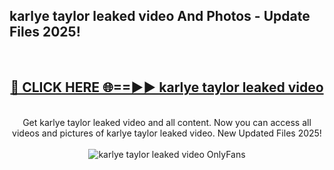 <h2>karlye taylor leaked video And Photos - Update Files 2025!</h2>
<br>
<div align="center">
<h2><a href="https://linkcuts.com/hfmhzwbr" rel="nofollow">🔴 CLICK HERE 🌐==►► karlye taylor leaked video</a></h2>
<br>
Get karlye taylor leaked video and all content. Now you can access all videos and pictures of karlye taylor leaked video. New Updated Files 2025!
<br>
<br>
<a href="https://linkcuts.com/hfmhzwbr" rel="nofollow" data-target="animated-image.originalLink"><img src="https://i.ibb.co.com/WyWwxjT/player-gif2.gif" alt="karlye taylor leaked video OnlyFans" style="max-width: 100%; display: inline-block;" data-target="animated-image.originalImage"></a>
</div>
<br>